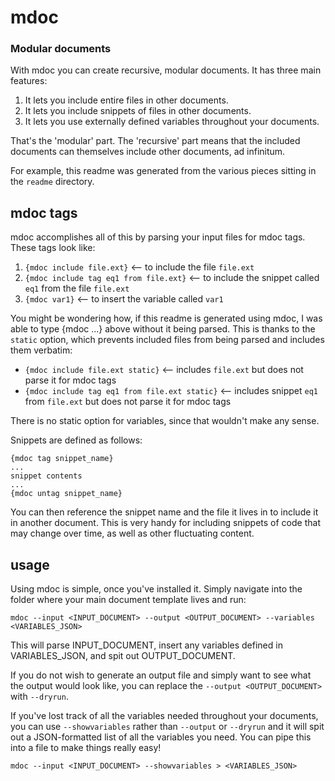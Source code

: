 # mdoc
### Modular documents

With mdoc you can create recursive, modular documents. It has three main features:

1. It lets you include entire files in other documents.
2. It lets you include snippets of files in other documents.
3. It lets you use externally defined variables throughout your documents.

That's the 'modular' part. The 'recursive' part means that the included documents can themselves include other documents, ad infinitum.

For example, this readme was generated from the various pieces sitting in the ```readme``` directory.

## mdoc tags

mdoc accomplishes all of this by parsing your input files for mdoc tags. These tags look like:

1. ```{mdoc include file.ext}``` <-- to include the file ```file.ext```
2. ```{mdoc include tag eq1 from file.ext}``` <-- to include the snippet called ```eq1``` from the file ```file.ext```
3. ```{mdoc var1}``` <-- to insert the variable called ```var1```

You might be wondering how, if this readme is generated using mdoc, I was able to type {mdoc ...} above without it being parsed. This is thanks to the ```static``` option, which prevents included files from being parsed and includes them verbatim:

* ```{mdoc include file.ext static}``` <-- includes ```file.ext``` but does not parse it for mdoc tags
* ```{mdoc include tag eq1 from file.ext static}``` <-- includes snippet ```eq1``` from ```file.ext``` but does not parse it for mdoc tags

There is no static option for variables, since that wouldn't make any sense.

Snippets are defined as follows:

```
{mdoc tag snippet_name}
...
snippet contents
...
{mdoc untag snippet_name}
```

You can then reference the snippet name and the file it lives in to include it in another document. This is very handy for including snippets of code that may change over time, as well as other fluctuating content.


## usage

Using mdoc is simple, once you've installed it. Simply navigate into the folder where your main document template lives and run:

```
mdoc --input <INPUT_DOCUMENT> --output <OUTPUT_DOCUMENT> --variables <VARIABLES_JSON>
```

This will parse INPUT_DOCUMENT, insert any variables defined in VARIABLES_JSON, and spit out OUTPUT_DOCUMENT.

If you do not wish to generate an output file and simply want to see what the output would look like, you can replace the ```--output <OUTPUT_DOCUMENT>``` with ```--dryrun```.

If you've lost track of all the variables needed throughout your documents, you can use ```--showvariables``` rather than ```--output``` or ```--dryrun``` and it will spit out a JSON-formatted list of all the variables you need. You can pipe this into a file to make things really easy!

```
mdoc --input <INPUT_DOCUMENT> --showvariables > <VARIABLES_JSON>
```
